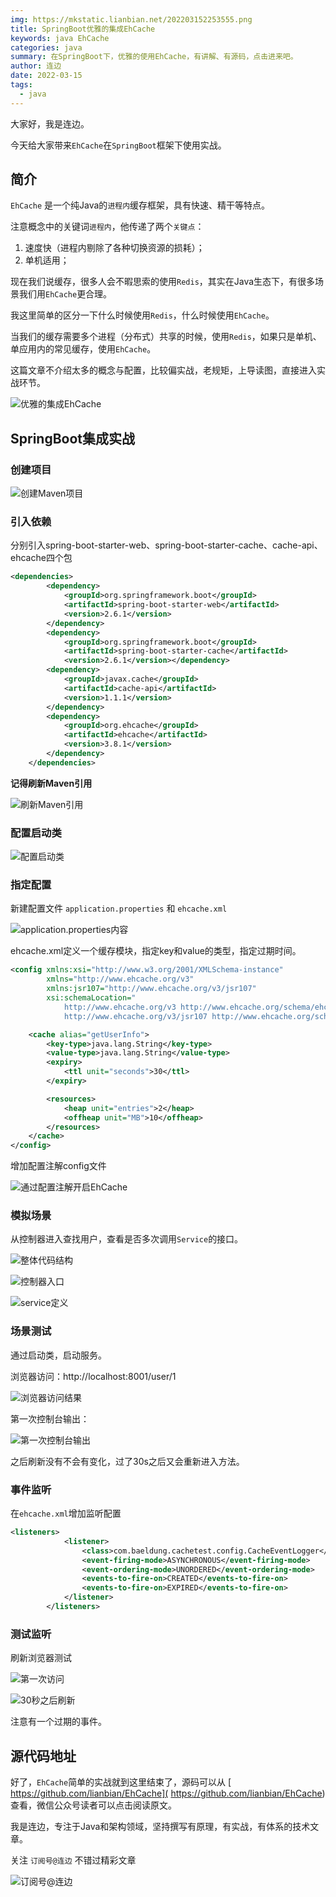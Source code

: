 ```yaml
---
img: https://mkstatic.lianbian.net/202203152253555.png
title: SpringBoot优雅的集成EhCache
keywords: java EhCache
categories: java
summary: 在SpringBoot下，优雅的使用EhCache，有讲解、有源码，点击进来吧。
author: 连边
date: 2022-03-15
tags:
  - java
---
```


大家好，我是连边。

今天给大家带来`EhCache`在`SpringBoot`框架下使用实战。



## 简介

`EhCache` 是一个纯Java的`进程内`缓存框架，具有快速、精干等特点。

注意概念中的关键词`进程内`，他传递了两个`关键点`：

1. 速度快（进程内剔除了各种切换资源的损耗）；
2. 单机适用；

现在我们说缓存，很多人会不暇思索的使用`Redis`，其实在Java生态下，有很多场景我们用`EhCache`更合理。

我这里简单的区分一下什么时候使用`Redis`，什么时候使用`EhCache`。

当我们的缓存需要多个进程（分布式）共享的时候，使用`Redis`，如果只是单机、单应用内的常见缓存，使用`EhCache`。

这篇文章不介绍太多的概念与配置，比较偏实战，老规矩，上导读图，直接进入实战环节。

![优雅的集成EhCache](https://mkstatic.lianbian.net/202203152253555.png)

## SpringBoot集成实战

### 创建项目

![创建Maven项目](https://mkstatic.lianbian.net/202203151227457.png)



### 引入依赖

分别引入spring-boot-starter-web、spring-boot-starter-cache、cache-api、ehcache四个包

```xml
<dependencies>
        <dependency>
            <groupId>org.springframework.boot</groupId>
            <artifactId>spring-boot-starter-web</artifactId>
            <version>2.6.1</version>
        </dependency>
        <dependency>
            <groupId>org.springframework.boot</groupId>
            <artifactId>spring-boot-starter-cache</artifactId>
            <version>2.6.1</version></dependency>
        <dependency>
            <groupId>javax.cache</groupId>
            <artifactId>cache-api</artifactId>
            <version>1.1.1</version>
        </dependency>
        <dependency>
            <groupId>org.ehcache</groupId>
            <artifactId>ehcache</artifactId>
            <version>3.8.1</version>
        </dependency>
    </dependencies>
```



**记得刷新Maven引用**

![刷新Maven引用](https://mkstatic.lianbian.net/202203151232645.png)



### 配置启动类

![配置启动类](https://mkstatic.lianbian.net/202203151235166.png)

### 指定配置

新建配置文件 `application.properties` 和 `ehcache.xml`

![application.properties内容](https://mkstatic.lianbian.net/202203151241566.png)



ehcache.xml定义一个缓存模块，指定key和value的类型，指定过期时间。

```xml
<config xmlns:xsi="http://www.w3.org/2001/XMLSchema-instance"
        xmlns="http://www.ehcache.org/v3"
        xmlns:jsr107="http://www.ehcache.org/v3/jsr107"
        xsi:schemaLocation="
            http://www.ehcache.org/v3 http://www.ehcache.org/schema/ehcache-core-3.0.xsd
            http://www.ehcache.org/v3/jsr107 http://www.ehcache.org/schema/ehcache-107-ext-3.0.xsd">

    <cache alias="getUserInfo">
        <key-type>java.lang.String</key-type>
        <value-type>java.lang.String</value-type>
        <expiry>
            <ttl unit="seconds">30</ttl>
        </expiry>

        <resources>
            <heap unit="entries">2</heap>
            <offheap unit="MB">10</offheap>
        </resources>
    </cache>
</config>
```



增加配置注解config文件

![通过配置注解开启EhCache](https://mkstatic.lianbian.net/202203151243958.png)



### 模拟场景

从控制器进入查找用户，查看是否多次调用`Service`的接口。

![整体代码结构](https://mkstatic.lianbian.net/202203151258621.png)



![控制器入口](https://mkstatic.lianbian.net/202203151258300.png)

![service定义](https://mkstatic.lianbian.net/202203151259724.png)

### 场景测试

通过启动类，启动服务。

浏览器访问：http://localhost:8001/user/1

![浏览器访问结果](https://mkstatic.lianbian.net/202203151300852.png)



第一次控制台输出：

![第一次控制台输出](https://mkstatic.lianbian.net/202203151301397.png)



之后刷新没有不会有变化，过了30s之后又会重新进入方法。

### 事件监听

在`ehcache.xml`增加监听配置

```xml
<listeners>
            <listener>
                <class>com.baeldung.cachetest.config.CacheEventLogger</class>
                <event-firing-mode>ASYNCHRONOUS</event-firing-mode>
                <event-ordering-mode>UNORDERED</event-ordering-mode>
                <events-to-fire-on>CREATED</events-to-fire-on>
                <events-to-fire-on>EXPIRED</events-to-fire-on>
            </listener>
        </listeners>
```



### 测试监听

刷新浏览器测试

![第一次访问](https://mkstatic.lianbian.net/202203151308079.png)



![30秒之后刷新](https://mkstatic.lianbian.net/202203151308625.png)



注意有一个过期的事件。



## 源代码地址

好了，`EhCache`简单的实战就到这里结束了，源码可以从 [ https://github.com/lianbian/EhCache]( https://github.com/lianbian/EhCache) 查看，微信公众号读者可以点击阅读原文。



我是连边，专注于Java和架构领域，坚持撰写有原理，有实战，有体系的技术文章。

关注 `订阅号@连边` 不错过精彩文章

![订阅号@连边](https://mkstatic.lianbian.net/202203151318930.jpg)

